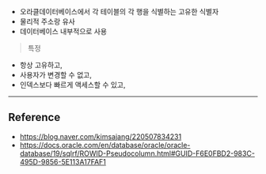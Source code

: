 - 오라클데이터베이스에서 각 테이블의 각 행을 식별하는 고유한 식별자
- 물리적 주소랑 유사
- 데이터베이스 내부적으로 사용

> 특정

- 항상 고유하고,
- 사용자가 변경할 수 없고,
- 인덱스보다 빠르게 액세스할 수 있고,

---
## Reference
- https://blog.naver.com/kimsajang/220507834231
- https://docs.oracle.com/en/database/oracle/oracle-database/19/sqlrf/ROWID-Pseudocolumn.html#GUID-F6E0FBD2-983C-495D-9856-5E113A17FAF1